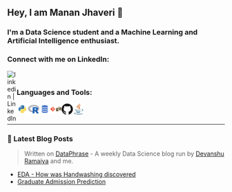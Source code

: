 ## Hey, I am Manan Jhaveri 👋

### I'm a Data Science student and a Machine Learning and Artificial Intelligence enthusiast.



### Connect with me on LinkedIn:
[<img align="left" alt="linkedin | LinkedIn" width="22px" src="https://cdn.jsdelivr.net/npm/simple-icons@v3/icons/linkedin.svg" />][linkedin]


<br />

### Languages and Tools:

<img align="left" alt="Python" width="26px" src="https://raw.githubusercontent.com/github/explore/80688e429a7d4ef2fca1e82350fe8e3517d3494d/topics/python/python.png" />

<img align="left" alt="Python" width="26px" src="https://raw.githubusercontent.com/github/explore/80688e429a7d4ef2fca1e82350fe8e3517d3494d/topics/r/r.png" />

<img align="left" alt="SQL" width="26px" src="https://raw.githubusercontent.com/github/explore/80688e429a7d4ef2fca1e82350fe8e3517d3494d/topics/sql/sql.png" />

<img align="left" alt="Git" width="26px" src="https://raw.githubusercontent.com/github/explore/80688e429a7d4ef2fca1e82350fe8e3517d3494d/topics/git/git.png" />

<img align="left" alt="GitHub" width="26px" src="https://raw.githubusercontent.com/github/explore/78df643247d429f6cc873026c0622819ad797942/topics/github/github.png" />

<img align="left" alt="MongoDB" width="26px" src="https://raw.githubusercontent.com/github/explore/80688e429a7d4ef2fca1e82350fe8e3517d3494d/topics/java/java.png" />


<br />
<br />

---

### 📕 Latest Blog Posts
<!-- BLOG-POST-LIST:START -->
> Written on [DataPhrase](https://dataphrase.github.io/) - A weekly Data Science blog run by [Devanshu Ramaiya](https://github.com/devanshu125) and me.

- [EDA - How was Handwashing discovered](https://dataphrase.github.io/handwash/)
- [Graduate Admission Prediction](https://dataphrase.github.io/graduateadmission/)
<!-- BLOG-POST-LIST:END -->



[linkedin]: https://www.linkedin.com/in/manan-jhaveri/
